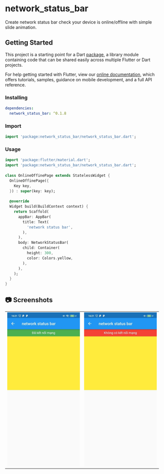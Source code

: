 # network_status_bar

Create network status bar check your device is online/offline with simple slide animation.

## Getting Started

This project is a starting point for a Dart
[package](https://flutter.dev/developing-packages/),
a library module containing code that can be shared easily across
multiple Flutter or Dart projects.

For help getting started with Flutter, view our 
[online documentation](https://flutter.dev/docs), which offers tutorials, 
samples, guidance on mobile development, and a full API reference.

### Installing

```yaml
dependencies:
  network_status_bar: ^0.1.8
```

### Import

```dart
import 'package:network_status_bar/network_status_bar.dart';
```

### Usage

```dart
import 'package:flutter/material.dart';
import 'package:network_status_bar/network_status_bar.dart';

class OnlineOffinePage extends StatelessWidget {
  OnlineOffinePage({
    Key key,
  }) : super(key: key);

  @override
  Widget build(BuildContext context) {
    return Scaffold(
      appBar: AppBar(
        title: Text(
          'network status bar',
        ),
      ),
      body: NetworkStatusBar(
        child: Container(
          height: 300,
          color: Colors.yellow,
        ),
      ),
    );
  }
}
```

## 📷 Screenshots

<table>
  <tr>
    <td align="center">
      <img src="https://raw.githubusercontent.com/LeDuyTho/network_status_bar/master/screenshots/online.jpg" width="250px">
    </td>
    <td align="center">
      <img src="https://raw.githubusercontent.com/LeDuyTho/network_status_bar/master/screenshots/offline.jpg" width="250px">
    </td>
  </tr>
</table>
